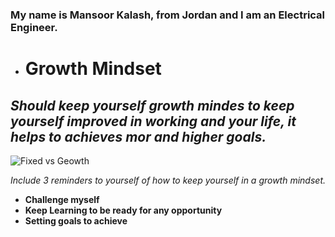 
### My name is Mansoor Kalash, from Jordan and I am an Electrical Engineer.

- # Growth Mindset
 ## ***Should keep yourself growth mindes to keep yourself improved in working and your life, it helps to achieves mor and higher goals.***
 
 ![Fixed vs Geowth](https://i2.wp.com/atlassianblog.wpengine.com/wp-content/uploads/NewGrowthMindset2.png?resize=768%2C960&ssl=1)

 _Include 3 reminders to yourself of how to keep yourself in a growth mindset._
- **Challenge myself**
- **Keep Learning to be ready for any opportunity**
- **Setting goals to achieve**


